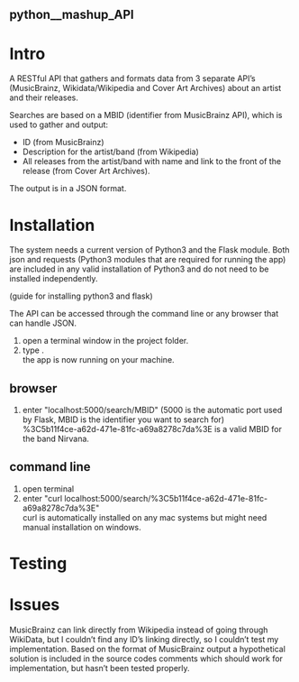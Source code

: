 ## python__mashup_API


# Intro
A RESTful API that gathers and formats data from 3 separate API’s (MusicBrainz, Wikidata/Wikipedia and Cover Art Archives) about an artist and their releases.

Searches are based on a MBID (identifier from MusicBrainz API), which is used to gather and output:
* ID (from MusicBrainz)
* Description for the artist/band (from Wikipedia)
* All releases from the artist/band with name and link to the front of the release (from Cover Art Archives).

The output is in a JSON format.

# Installation
The system needs a current version of Python3 and the Flask module. Both json and requests (Python3 modules that are required for running the app) are included in any valid installation of Python3 and do not need to be installed independently.

(guide for installing python3 and flask)


The API can be accessed through the command line or any browser that can handle JSON.
1. open a terminal window in the project folder.
2. type <python3 app.py>.
<br> the app is now running on your machine.


## browser
1. enter "localhost:5000/search/MBID" (5000 is the automatic port used by Flask, MBID is the identifier you want to search for) 
<br> %3C5b11f4ce-a62d-471e-81fc-a69a8278c7da%3E is a valid MBID for the band Nirvana.


## command line
1. open terminal
2. enter "curl localhost:5000/search/%3C5b11f4ce-a62d-471e-81fc-a69a8278c7da%3E" <br>
curl is automatically installed on any mac systems but might need manual installation on windows.


# Testing

# Issues
MusicBrainz can link directly from Wikipedia instead of going through WikiData, but I couldn’t find any ID’s linking directly, so I couldn’t test my implementation. Based on the format of MusicBrainz output a hypothetical solution is included in the source codes comments which should work for implementation, but hasn’t been tested properly.
